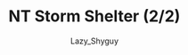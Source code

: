 ---
media: "images/rounds/round_4_2/storm_shelter_2.png"
media_type: image
type: art
title: NT Storm Shelter (2/2)
author: [Lazy_Shyguy]
desc: An expedition team shelters in a small hut for the night.
---